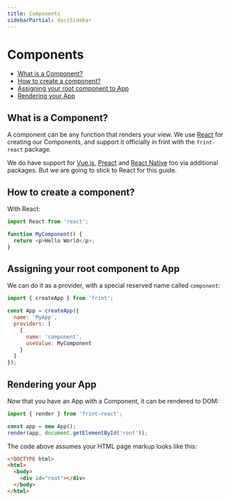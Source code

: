 ```yaml
---
title: Components
sidebarPartial: docsSidebar
---
```


# Components

<!-- MarkdownTOC depth=1 autolink=true bracket=round -->

- [What is a Component?](#what-is-a-component)
- [How to create a component?](#how-to-create-a-component)
- [Assigning your root component to App](#assigning-your-root-component-to-app)
- [Rendering your App](#rendering-your-app)

<!-- /MarkdownTOC -->

## What is a Component?

A component can be any function that renders your view. We use [React](https://facebook.github.io/react/) for creating our Components, and support it officially in frint with the `frint-react` package.

We do have support for [Vue.js](https://github.com/frintjs/frint-vue), [Preact](https://github.com/frintjs/frint-preact) and [React Native](https://github.com/frintjs/frint-react-native) too via additional packages. But we are going to stick to React for this guide.

## How to create a component?

With React:

```js
import React from 'react';

function MyComponent() {
  return <p>Hello World</p>;
}
```

## Assigning your root component to App

We can do it as a provider, with a special reserved name called `component`:

```js
import { createApp } from 'frint';

const App = createApp({
  name: 'MyApp',
  providers: [
    {
      name: 'component',
      useValue: MyComponent
    }
  ]
});
```

## Rendering your App

Now that you have an App with a Component, it can be rendered to DOM:

```js
import { render } from 'frint-react';

const app = new App();
render(app, document.getElementById('root'));
```

The code above assumes your HTML page markup looks like this:

```html
<!DOCTYPE html>
<html>
  <body>
    <div id="root"></div>
  </body>
</html>
```
